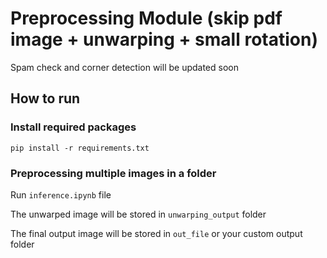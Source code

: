 # Preprocessing Module (skip pdf image + unwarping + small rotation)

Spam check and corner detection will be updated soon

## How to run
### Install required packages
```
pip install -r requirements.txt
```
### Preprocessing multiple images in a folder
Run `inference.ipynb` file

The unwarped image will be stored in `unwarping_output` folder

The final output image will be stored in `out_file` or your custom output folder